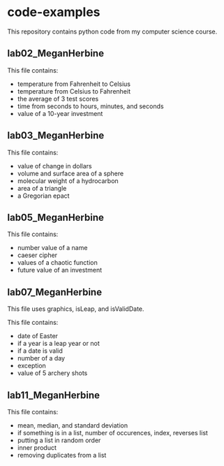 # code-examples

This repository contains python code from my computer science course.

## lab02_MeganHerbine

This file contains:

* temperature from Fahrenheit to Celsius
* temperature from Celsius to Fahrenheit
* the average of 3 test scores
* time from seconds to hours, minutes, and seconds 
* value of a 10-year investment

## lab03_MeganHerbine

This file contains:

* value of change in dollars
* volume and surface area of a sphere
* molecular weight of a hydrocarbon
* area of a triangle 
* a Gregorian epact

## lab05_MeganHerbine

This file contains:

* number value of a name
* caeser cipher
* values of a chaotic function
* future value of an investment

## lab07_MeganHerbine

This file uses graphics, isLeap, and isValidDate.

This file contains:

* date of Easter
* if a year is a leap year or not
* if a date is valid
* number of a day 
* exception 
* value of 5 archery shots

## lab11_MeganHerbine

This file contains:

* mean, median, and standard deviation
* if something is in a list, number of occurences, index, reverses list
* putting a list in random order
* inner product 
* removing duplicates from a list
